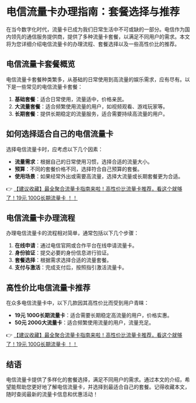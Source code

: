 # 电信流量卡办理指南：套餐选择与推荐

在当今数字化时代，流量卡已成为我们日常生活中不可或缺的一部分。电信作为国内领先的通信服务提供商，提供了多种流量卡套餐，以满足不同用户的需求。本文将为您详细介绍电信流量卡的办理流程、套餐选择以及一些高性价比的推荐。

## 电信流量卡套餐概览

电信流量卡套餐种类繁多，从基础的日常使用到高流量的娱乐需求，应有尽有。以下是一些常见的电信流量卡套餐：

1. **基础套餐**：适合日常使用，流量适中，价格亲民。
2. **大流量套餐**：适合频繁使用流量的用户，如视频观看、游戏玩家等。
3. **长期套餐**：提供长期稳定的流量服务，适合需要持续高流量的用户。

## 如何选择适合自己的电信流量卡

选择电信流量卡时，应考虑以下几个因素：

- **流量需求**：根据自己的日常使用习惯，选择合适的流量大小。
- **预算**：不同的套餐价格不同，选择符合自己预算的套餐。
- **使用场景**：如果经常外出或需要高流量，选择大流量或长期套餐更为合适。

👉 [【建议收藏】最全聚合流量卡指南来啦！高性价比流量卡推荐，看这个就够了！19元 100G长期流量卡 ！！](https://bit.ly/Liuliangka)

## 电信流量卡办理流程

办理电信流量卡的流程相对简单，通常包括以下几个步骤：

1. **在线申请**：通过电信官网或合作平台在线申请流量卡。
2. **身份验证**：提交必要的身份信息进行验证。
3. **套餐选择**：根据需求选择合适的流量套餐。
4. **支付与激活**：完成支付后，按照指引激活流量卡。

## 高性价比电信流量卡推荐

在众多电信流量卡中，以下几款因其高性价比而受到用户青睐：

- **19元 100G长期流量卡**：适合需要长期稳定高流量的用户，价格实惠。
- **50元 200G大流量卡**：适合频繁使用流量的用户，流量充足。

👉 [【建议收藏】最全聚合流量卡指南来啦！高性价比流量卡推荐，看这个就够了！19元 100G长期流量卡 ！！](https://bit.ly/Liuliangka)

## 结语

电信流量卡提供了多样化的套餐选择，满足不同用户的需求。通过本文的介绍，希望能帮助您更好地了解电信流量卡，并选择到最适合自己的套餐。记得收藏本文，随时查阅最新的流量卡信息和优惠活动！